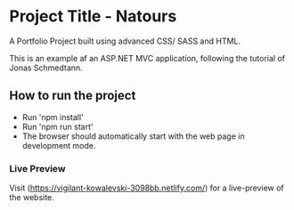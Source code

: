 # Project Title - Natours

A Portfolio Project built using advanced CSS/ SASS and HTML.

This is an example af an ASP.NET MVC application, following the tutorial of Jonas Schmedtann.


## How to run the project

- Run 'npm install'
- Run 'npm run start'
- The browser should automatically start with the web page in development mode.

### Live Preview

Visit (https://vigilant-kowalevski-3098bb.netlify.com/) for a live-preview of the website.
